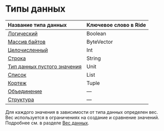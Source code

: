 # Типы данных

| Название типа данных | Ключевое слово в Ride |
| :--- | :--- |
| [Логический](/ru/ride/data-types/boolean) | Boolean |
| [Массив байтов](/ru/ride/data-types/byte-vector) | ByteVector |
| [Целочисленный](/ru/ride/data-types/int) | Int |
| [Строка](/ru/ride/data-types/string) | String |
| [Тип данных пустого значения](/ru/ride/data-types/unit) | Unit |
| [Список](/ru/ride/data-types/list) | List |
| [Кортеж](/ru/ride/data-types/tuple) | Tuple |
| [Объединение](/ru/ride/data-types/union) | — |
| [Структура](/ru/ride/structures/) | — |

Для каждого значения в зависимости от типа данных определен вес. Вес используется в ограничениях на создание и сравнение значений. Подробнее см. в разделе [Вес данных](/ru/ride/limits/weight).
